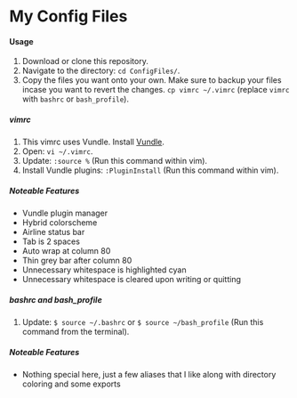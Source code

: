 # My Config Files

#### Usage
1. Download or clone this repository.
2. Navigate to the directory: `cd ConfigFiles/`.
3. Copy the files you want onto your own. Make sure to backup your files incase you want to revert the changes.
`cp vimrc ~/.vimrc` (replace `vimrc` with `bashrc` or `bash_profile`).

##### vimrc
1. This vimrc uses Vundle. Install [Vundle](https://github.com/VundleVim/Vundle.vim).
2. Open: `vi ~/.vimrc`.
3. Update: `:source %` (Run this command within vim).
4. Install Vundle plugins: `:PluginInstall` (Run this command within vim).

##### Noteable Features

* Vundle plugin manager
* Hybrid colorscheme
* Airline status bar
* Tab is 2 spaces
* Auto wrap at column 80
* Thin grey bar after column 80
* Unnecessary whitespace is highlighted cyan
* Unnecessary whitespace is cleared upon writing or quitting

##### bashrc and bash_profile
1. Update: `$ source ~/.bashrc` or `$ source ~/bash_profile` (Run this command from the terminal).

##### Noteable Features

* Nothing special here, just a few aliases that I like along with directory coloring and some exports
